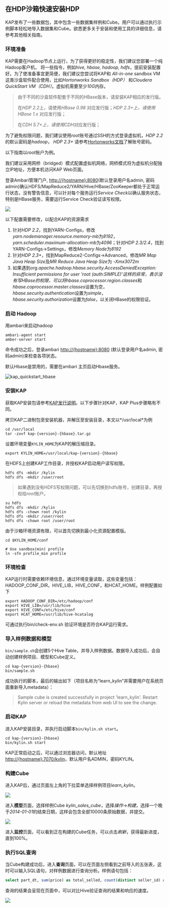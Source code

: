## 在HDP沙箱快速安装HDP

KAP发布了一些数据包，其中包含一些数据集样例和Cube。用户可以通过执行示例脚本轻松地导入数据集和Cube。欲悉更多关于安装和使用工具的详细信息，请参考其他相关指南。

### 环境准备

KAP需要在Hadoop节点上运行，为了获得更好的稳定性，我们建议您部署一个纯Hadoop客户机， 将一些指令，例如*hive, hbase, hadoop, hdfs*，提前安装配置好。为了使准备事宜更简便，我们建议您尝试将KAP和 *All-in-one* sandbox VM这类沙盒软件配合使用，比如*Hortonworks Sandbox（HDP）* 和*Cloudera QuickStart VM（CDH）*。虚拟机需要至少*10G*内存。

> 由于不同的沙盒软件配套于不同的HBase版本，请安装KAP相应的发行版。
>
> 在*HDP 2.2*上，请使用*HBase 0.98* 对应发行版；*HDP 2.3+*上，请使用*HBase 1.x* 对应发行版；
>
> 在*CDH 5.7+*上，请使用*CDH*对应发行版；

为了避免权限问题，我们建议使用*root*账号通过SSH的方式登录虚拟机，*HDP 2.2*的默认密码是*hadoop*， *HDP 2.3+* 请参考[Hortonworks文档](http://zh.hortonworks.com/hadoop-tutorial/learning-the-ropes-of-the-hortonworks-sandbox/)了解账号密码。

以下指南以*root*账户为例。

我们建议采用网桥（bridged）模式配置虚拟机网络，网桥模式将为虚拟机分配独立IP地址，方便本机访问KAP Web页面。

登录Ambari管理门户, [http://{hostname}:8080](http://{hostname}:8080)(默认登录用户名admin, 密码admin)确认HDFS/MapReduce2/YARN/Hive/HBase/ZooKeeper都处于正常运行状态，没有警告信息，可以针对每个服务运行*Service Check*以确认服务状态，特别是HBase服务，需要运行Service Check验证读写权限。

![](images/hdp_22_status.jpg)

以下配置需要修改，以配合KAP的资源需求

1. 针对*HDP 2.2*，找到YARN-Configs，修改*yarn.nodemanager.resource.memory-mb*为*8192*，*yarn.scheduler.maximum-allocation-mb*为*4096*；针对*HDP 2.3/2.4*，找到YARN-Configs->Settings，修改*Memory Node*为*8192*
2. 针对*HDP 2.3+*，找到MapReduce2-Configs->Advanced，修改*MR Map Java Heap Size*及*MR Reduce Java Heap Size*为 *-Xmx3072m*
3. 如果遇到*org.apache.hadoop.hbase.security.AccessDeniedException: Insufficient permissions for user 'root (auth:SIMPLE)'*这样的异常，表示没有写HBase的权限，可以将*hbase.coprocessor.region.classes*和*hbase.coprocessor.master.classes*设置为空，*hbase.security.authentication*设置为*simple*，*hbase.security.authorization*设置为*false*，以关闭HBase的权限验证。

### 启动 Hadoop

用ambari来启动hadoop

```shell
ambari-agent start
amber-server start
```

命令成功之后，登录ambari  [http://{hostname}:8080](http://{hostname}:8080) (默认登录用户名admin, 密码admin)来检查各项状态。

默认Hbase是禁用的，需要在ambari 主页启动Hbase服务。

 ![kap_quickstart_hbase](images/kap_quickstart_hbase.png)

### 安装KAP

获取KAP安装包请参考[KAP发行说明](../release/README.md)。以下步骤针对KAP，KAP Plus步骤略有不同。

拷贝KAP二进制包至安装机器，并解压至安装目录，本文以*/usr/local*为例

```shell
cd /usr/local
tar -zxvf kap-{version}-{hbase}.tar.gz
```

设置环境变量`KYLIN_HOME`为KAP的解压缩目录。

```shell
export KYLIN_HOME=/usr/local/kap-{version}-{hbase}
```

在HDFS上创建KAP工作目录，并授权KAP启动用户读写权限。

```shell
hdfs dfs -mkdir /kylin
hdfs dfs -mkdir /user/root
```

> 如果遇到没有HDFS写权限问题，可以先切换到hdfs账号，创建目录，再授权给*root*账户。
>

```shell
su hdfs
hdfs dfs -mkdir /kylin
hdfs dfs -chown root /kylin
hdfs dfs -mkdir /user/root
hdfs dfs -chown root /user/root
```

由于沙箱环境资源有限，可以首先切换到最小化资源配置模版。

```shell
cd $KYLIN_HOME/conf

# Use sandbox(min) profile
ln -sfn profile_min profile
```

### 环境检查

KAP运行时需要依赖环境信息，通过环境变量读取，这些变量包括：HADOOP_CONF_DIR，HIVE_LIB，HIVE_CONF，和HCAT_HOME。样例配置如下

```shell
export HADOOP_CONF_DIR=/etc/hadoop/conf
export HIVE_LIB=/usr/lib/hive
export HIVE_CONF=/etc/hive/conf
export HCAT_HOME=/usr/lib/hive-hcatalog
```

可通过执行bin/check-env.sh 验证环境是否符合KAP运行需求。

### 导入样例数据和模型

`bin/sample.sh`会创建5个Hive Table，并导入样例数据。数据导入成功后，会自动创建样例项目、模型和Cube定义。

```shell
cd kap-{version}-{hbase}
bin/sample.sh
```

成功执行的脚本，最后的输出如下（项目名称为“learn_kylin”并需要用户在系统页面重新导入metadata）：

> Sample cube is created successfully in project 'learn_kylin'.
> Restart Kylin server or reload the metadata from web UI to see the change.

### 启动KAP

进入KAP安装目录，并执行启动脚本`bin/kylin.sh start`。

```shell
cd kap-{version}-{hbase}
bin/kylin.sh start
```

KAP正常启动之后，可以通过浏览器访问，默认地址[http://{hostname}:7070/kylin](http://{hostname}:7070/kylin)，默认用户名ADMIN，密码KYLIN。

### 构建Cube

进入KAP后，通过页面左上角的下拉菜单选择样例项目*learn_kylin*。

![](images/kap_learn_kylin.jpg)

进入**模型**页面，选择样例Cube *kylin_sales_cube*，选择*操作*->*构建*，选择一个晚于*2014-01-01*的结束日期，这样会包含全部10000条原始数据，并提交。

![](images/kap_build_cube.jpg)

进入**监控**页面，可以看到正在构建的Cube任务，可以点击*刷新*，获得最新进度，直到100%。



### 执行SQL查询

当Cube构建成功后，进入**查询**页面，可以在页面左侧看到之前导入的五张表，这时可以输入SQL语句，对样例数据进行查询分析。样例语句包括：

```sql
select part_dt, sum(price) as total_selled, count(distinct seller_id) as sellers from kylin_sales group by part_dt order by part_dt
```

查询的结果会呈现在页面中，可以对比Hive验证查询的结果和响应的速度。

![](images/kap_query_result.jpg)
